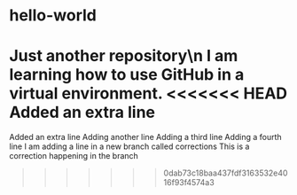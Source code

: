 # hello-world
Just another repository\n
I am learning how to use GitHub in a virtual environment. 
<<<<<<< HEAD
Added an extra line
=======
Added an extra line
Adding another line
Adding a third line
Adding a fourth line
I am adding a line in a new branch called corrections
This is a correction happening in the branch
>>>>>>> 0dab73c18baa437fdf3163532e4016f93f4574a3
